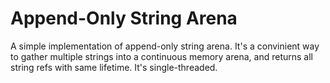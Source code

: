 # Append-Only String Arena

A simple implementation of append-only string arena.
It's a convinient way to gather multiple strings into a continuous memory arena,
and returns all string refs with same lifetime.
It's single-threaded.
